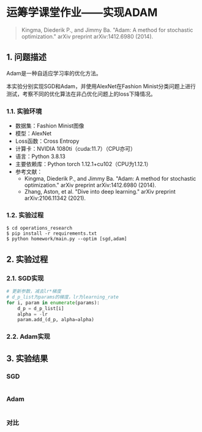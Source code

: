 # 运筹学课堂作业——实现ADAM

> Kingma, Diederik P., and Jimmy Ba. "Adam: A method for stochastic optimization." arXiv preprint arXiv:1412.6980 (2014).

## 1. 问题描述

Adam是一种自适应学习率的优化方法。

本实验分别实现SGD和Adam，并使用AlexNet在Fashion Minist分类问题上进行测试，考察不同的优化算法在非凸优化问题上的loss下降情况。

### 1.1. 实验环境
 
 - 数据集：Fashion Minist图像
 - 模型：AlexNet
 - Loss函数：Cross Entropy
 - 计算卡：NVIDIA 1080ti（cuda:11.7）（CPU亦可）
 - 语言：Python 3.8.13
 - 主要依赖库：Python torch 1.12.1+cu102（CPU为1.12.1）
 - 参考文献：
   - Kingma, Diederik P., and Jimmy Ba. "Adam: A method for stochastic optimization." arXiv preprint arXiv:1412.6980 (2014).
   - Zhang, Aston, et al. "Dive into deep learning." arXiv preprint arXiv:2106.11342 (2021).

### 1.2. 实验过程

```shell
$ cd operations_research
$ pip install -r requirements.txt
$ python homework/main.py --optim [sgd,adam]
```

## 2. 实验过程
### 2.1. SGD实现
```python
# 更新参数，减去lr*梯度
# d_p_list为params的梯度，lr为learning_rate
for i, param in enumerate(params):
    d_p = d_p_list[i]
    alpha = -lr
    param.add_(d_p, alpha=alpha)
```
### 2.2. Adam实现


## 3. 实验结果

### SGD
```text

```

### Adam
```text

```

### 对比
